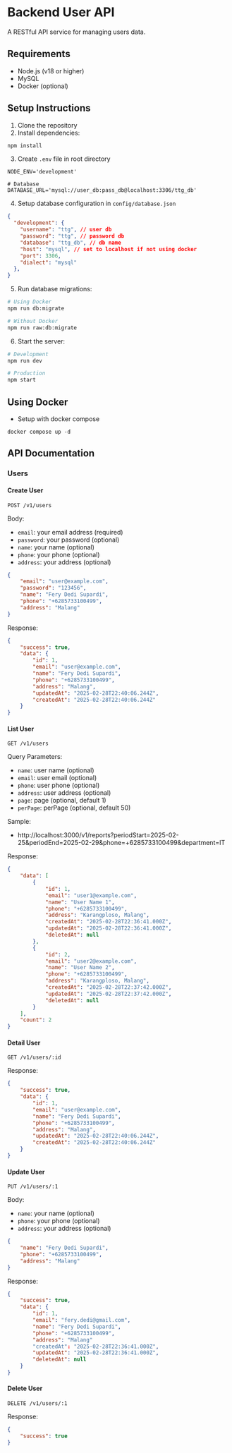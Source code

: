 # Backend User API

A RESTful API service for managing users data.

## Requirements

- Node.js (v18 or higher)
- MySQL
- Docker (optional)

## Setup Instructions

1. Clone the repository
2. Install dependencies:
```bash
npm install
```
3. Create `.env` file in root directory
```env
NODE_ENV='development'

# Database
DATABASE_URL='mysql://user_db:pass_db@localhost:3306/ttg_db'
```

4. Setup database configuration in `config/database.json`
```json
{
  "development": {
    "username": "ttg", // user db
    "password": "ttg", // password db 
    "database": "ttg_db", // db name
    "host": "mysql", // set to localhost if not using docker
    "port": 3306,
    "dialect": "mysql"
  },
}
```

5. Run database migrations:
```bash
# Using Docker
npm run db:migrate

# Without Docker
npm run raw:db:migrate
```

6. Start the server:
```bash
# Development
npm run dev

# Production
npm start
```

## Using Docker
- Setup with docker compose
```
docker compose up -d
```

## API Documentation

### Users

#### Create User
```
POST /v1/users
```
Body:
- `email`: your email address (required)
- `password`: your password (optional)
- `name`: your name (optional)
- `phone`: your phone (optional)
- `address`: your address (optional)
```json
{
    "email": "user@example.com",
    "password": "123456",
    "name": "Fery Dedi Supardi",
    "phone": "+6285733100499",
    "address": "Malang"
}
```
Response:
```json
{
    "success": true,
    "data": {
        "id": 1,
        "email": "user@example.com",
        "name": "Fery Dedi Supardi",
        "phone": "+6285733100499",
        "address": "Malang",
        "updatedAt": "2025-02-28T22:40:06.244Z",
        "createdAt": "2025-02-28T22:40:06.244Z"
    }
}
```

#### List User
```
GET /v1/users
```
Query Parameters:
- `name`: user name (optional)
- `email`: user email (optional)
- `phone`: user phone (optional)
- `address`: user address (optional)
- `page`: page (optional, default 1)
- `perPage`: perPage (optional, default 50)

Sample:
- http://localhost:3000/v1/reports?periodStart=2025-02-25&periodEnd=2025-02-29&phone=+6285733100499&department=IT

Response:
```json
{
    "data": [
        {
            "id": 1,
            "email": "user1@example.com",
            "name": "User Name 1",
            "phone": "+6285733100499",
            "address": "Karangploso, Malang",
            "createdAt": "2025-02-28T22:36:41.000Z",
            "updatedAt": "2025-02-28T22:36:41.000Z",
            "deletedAt": null
        },
        {
            "id": 2,
            "email": "user2@example.com",
            "name": "User Name 2",
            "phone": "+6285733100499",
            "address": "Karangploso, Malang",
            "createdAt": "2025-02-28T22:37:42.000Z",
            "updatedAt": "2025-02-28T22:37:42.000Z",
            "deletedAt": null
        }
    ],
    "count": 2
}
```

#### Detail User
```
GET /v1/users/:id
```
Response:
```json
{
    "success": true,
    "data": {
        "id": 1,
        "email": "user@example.com",
        "name": "Fery Dedi Supardi",
        "phone": "+6285733100499",
        "address": "Malang",
        "updatedAt": "2025-02-28T22:40:06.244Z",
        "createdAt": "2025-02-28T22:40:06.244Z"
    }
}
```

#### Update User
```
PUT /v1/users/:1
```
Body:
- `name`: your name (optional)
- `phone`: your phone (optional)
- `address`: your address (optional)
```json
{
    "name": "Fery Dedi Supardi",
    "phone": "+6285733100499",
    "address": "Malang"
}
```
Response:
```json
{
    "success": true,
    "data": {
        "id": 1,
        "email": "fery.dedi@gmail.com",
        "name": "Fery Dedi Supardi",
        "phone": "+6285733100499",
        "address": "Malang"
        "createdAt": "2025-02-28T22:36:41.000Z",
        "updatedAt": "2025-02-28T22:36:41.000Z",
        "deletedAt": null
    }
}
```

#### Delete User
```
DELETE /v1/users/:1
```
Response:
```json
{
    "success": true
}
```